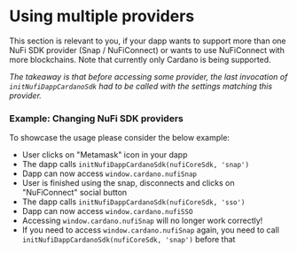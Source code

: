 # Using multiple providers

This section is relevant to you, if your dapp wants to support
more than one NuFi SDK provider (Snap / NuFiConnect) or wants
to use NuFiConnect with more blockchains. Note that currently only
Cardano is being supported.

*The takeaway is that before accessing some provider, the last invocation of `initNufiDappCardanoSdk` had to be called with the settings matching this provider.*

### Example: Changing NuFi SDK providers
To showcase the usage please consider the below example:

* User clicks on "Metamask" icon in your dapp
* The dapp calls `initNufiDappCardanoSdk(nufiCoreSdk, 'snap')`
* Dapp can now access `window.cardano.nufiSnap`
* User is finished using the snap, disconnects and clicks on "NuFiConnect" social button
* The dapp calls `initNufiDappCardanoSdk(nufiCoreSdk, 'sso')`
* Dapp can now access `window.cardano.nufiSSO`
* Accessing `window.cardano.nufiSnap` will no longer work correctly!
* If you need to access `window.cardano.nufiSnap` again, you need to call `initNufiDappCardanoSdk(nufiCoreSdk, 'snap')` before that
